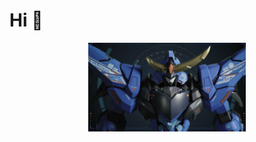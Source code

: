 # __Hi 👋__
<!-- # __Hi 👋 I'am Tu! 🐦🐦🐦__ -->

<!-- ![puppies running](https://github.com/luongvantuit/luongvantuit/blob/master/puppies.gif?raw=true) -->

<!-- <p align="center">
  <img src="https://github-readme-stats.vercel.app/api?username=luongvantuit&count_private=true&show_icons=true&theme=algolia" alt="GitHub stats" />
</p> -->

<p align="center"><img src="./date-masamune.jpeg" width="50%" alt="Date Masamune"/></p>
